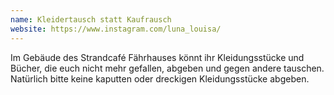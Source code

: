 ```yaml
---
name: Kleidertausch statt Kaufrausch
website: https://www.instagram.com/luna_louisa/
---
```


Im Gebäude des Strandcafé Fährhauses könnt ihr Kleidungsstücke und Bücher, die euch nicht mehr gefallen, abgeben und gegen andere tauschen. Natürlich bitte keine kaputten oder dreckigen Kleidungsstücke abgeben.
